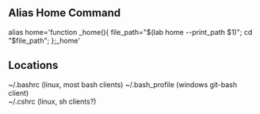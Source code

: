 ## Alias Home Command
alias home='function _home(){ file_path="$(lab home --print_path $1)"; cd "$file_path"; };_home'

## Locations
~/.bashrc (linux, most bash clients)
~/.bash_profile (windows git-bash client)  
~/.cshrc (linux, sh clients?)